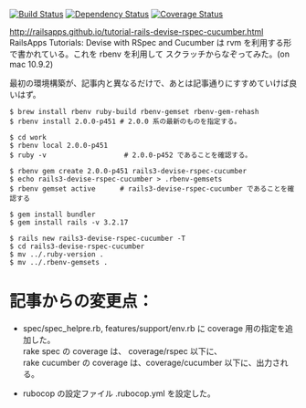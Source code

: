 
[![Build Status](https://travis-ci.org/katoy/rails3-devise-rspec-cucumber.svg?branch=master)](https://travis-ci.org/katoy/rails3-devise-rspec-cucumber)
[![Dependency Status](https://gemnasium.com/katoy/rails3-devise-rspec-cucumber.svg)](https://gemnasium.com/katoy/rails3-devise-rspec-cucumber)
[![Coverage Status](https://coveralls.io/repos/katoy/rails3-devise-rspec-cucumber/badge.png)](https://coveralls.io/r/katoy/rails3-devise-rspec-cucumber)

http://railsapps.github.io/tutorial-rails-devise-rspec-cucumber.html
RailsApps Tutorials: Devise with RSpec and Cucumber
は rvm を利用する形で書かれている。これを rbenv を利用して スクラッチからなぞってみた。(on mac 10.9.2)

最初の環境構築が、記事内と異なるだけで、あとは記事通りにすすめていけば良いはず。

    $ brew install rbenv ruby-build rbenv-gemset rbenv-gem-rehash
    $ rbenv install 2.0.0-p451 # 2.0.0 系の最新のものを指定する。
    
    $ cd work
    $ rbenv local 2.0.0-p451
    $ ruby -v                   # 2.0.0-p452 であることを確認する。
    
    $ rbenv gem create 2.0.0-p451 rails3-devise-rspec-cucumber
    $ echo rails3-devise-rspec-cucumber > .rbenv-gemsets
    $ rbenv gemset active      # rails3-devise-rspec-cucumber であることを確認する
    
    $ gem install bundler
    $ gem install rails -v 3.2.17
    
    $ rails new rails3-devise-rspec-cucumber -T
    $ cd rails3-devise-rspec-cucumber
    $ mv ../.ruby-version .
    $ mv ../.rbenv-gemsets .


# 記事からの変更点：

- spec/spec_helpre.rb, features/support/env.rb に  coverage 用の指定を追加した。  
rake spec の  coverage  は、 coverage/rspec 以下に、  
rake cucumber の coverage は、coverage/cucumber 以下に、出力される。  

- rubocop の設定ファイル .rubocop.yml を設定した。  
